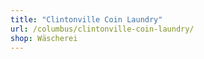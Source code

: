 ```yaml
---
title: "Clintonville Coin Laundry"
url: /columbus/clintonville-coin-laundry/
shop: Wäscherei
---
```

